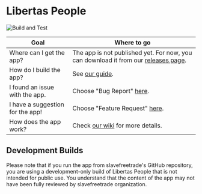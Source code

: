 # Libertas People
![Build and Test](https://github.com/slavefreetrade/libertas_people/workflows/Build%20and%20Test/badge.svg)

| Goal  | Where to go |
| ------------- | ------------- |
| Where can I get the app?  | The app is not published yet. For now, you can download it from our [releases page](https://github.com/slavefreetrade/libertas_people/releases). |
| How do I build the app? | See [our guide](https://github.com/slavefreetrade/libertas_people/wiki/Project-Setup). |
| I found an issue with the app. | Choose "Bug Report" [here](https://github.com/slavefreetrade/libertas_people/issues/new/choose). |
| I have a suggestion for the app! | Choose "Feature Request" [here](https://github.com/slavefreetrade/libertas_people/issues/new/choose).  |
| How does the app work? | Check [our wiki](https://github.com/slavefreetrade/libertas_people/wiki) for more details. |

## Development Builds
Please note that if you run the app from slavefreetrade's GitHub repository, you are using a development-only build of Libertas People that is not intended for public use. You understand that the content of the app may not have been fully reviewed by slavefreetrade organization.
